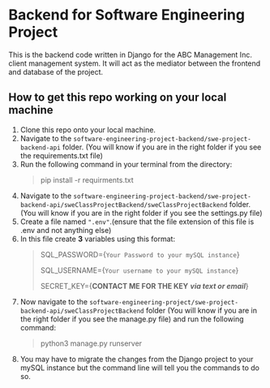 # Backend for Software Engineering Project
This is the backend code written in Django for the ABC Management Inc. client management system. It will act as the mediator between the frontend and database of the project.
## How to get this repo working on your local machine
1. Clone this repo onto your local machine.
2. Navigate to the `software-engineering-project-backend/swe-project-backend-api` folder. (You will know if you are in the right folder if you see the requirements.txt file)
3. Run the following command in your terminal from the directory:
   > pip install -r requirments.txt
5. Navigate to the `software-engineering-project-backend/swe-project-backend-api/sweClassProjectBackend/sweClassProjectBackend` folder. (You will know if you are in the right folder if you see the settings.py file)
6. Create a file named `".env"`.(ensure that the file extension of this file is .env and not anything else)
7. In this file create **3** variables using this format:
    > SQL_PASSWORD={`Your Password to your mySQL instance`}
    >
    > SQL_USERNAME={`Your username to your mySQL instance`}
    >
    > SECRET_KEY={**CONTACT ME FOR THE KEY** ***via text or email***}
8. Now navigate to the `software-engineering-project/swe-project-backend-api/sweClassProjectBackend` folder (You will know if you are in the right folder if you see the manage.py file) and run the following command:
    > python3 manage.py runserver
9. You may have to migrate the changes from the Django project to your mySQL instance but the command line will tell you the commands to do so.
